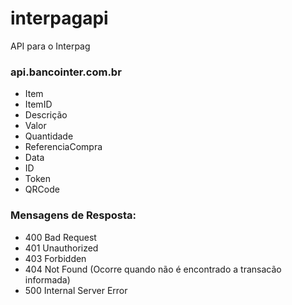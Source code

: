 # interpagapi
API para o Interpag

### api.bancointer.com.br
- Item
- ItemID
- Descrição
- Valor
- Quantidade
- ReferenciaCompra
- Data
- ID
- Token
- QRCode

### Mensagens de Resposta:
- 400	Bad Request
- 401	Unauthorized
- 403	Forbidden
- 404	Not Found (Ocorre quando não é encontrado a transacão informada)
- 500	Internal Server Error


